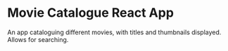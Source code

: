 # Movie Catalogue React App

An app cataloguing different movies, with titles and thumbnails displayed. Allows for searching.
